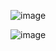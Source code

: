 ![image](https://user-images.githubusercontent.com/43849911/71659105-5391bf80-2d6c-11ea-9540-b96fc4a131eb.png)



![image](https://user-images.githubusercontent.com/43849911/71640596-df471580-2cb2-11ea-8e20-8d134576ec98.png)
